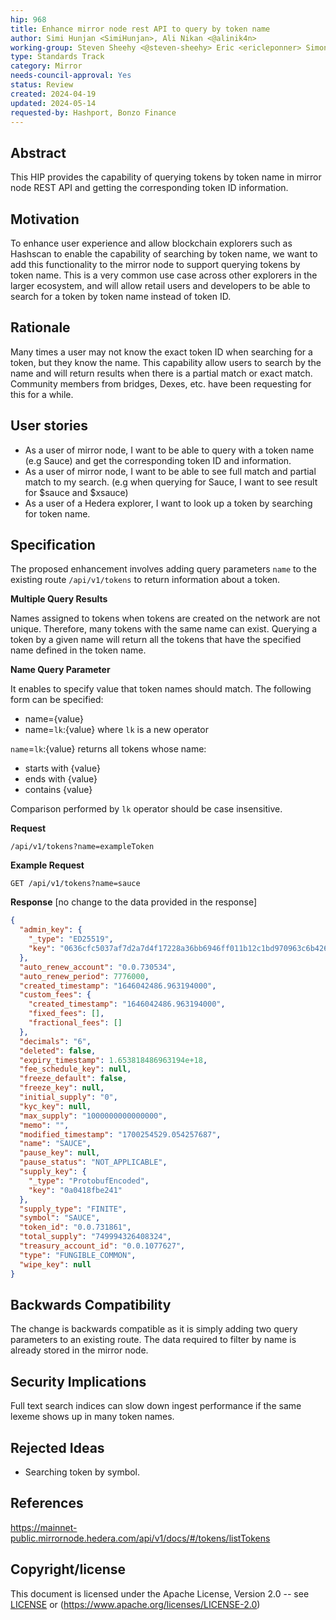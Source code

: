 ```yaml
---
hip: 968
title: Enhance mirror node rest API to query by token name
author: Simi Hunjan <SimiHunjan>, Ali Nikan <@alinik4n>
working-group: Steven Sheehy <@steven-sheehy> Eric <ericleponner> Simon <svienot>
type: Standards Track
category: Mirror
needs-council-approval: Yes
status: Review
created: 2024-04-19
updated: 2024-05-14
requested-by: Hashport, Bonzo Finance
---
```


## Abstract

This HIP provides the capability of querying tokens by token name in mirror node REST API and getting the corresponding token ID information.

## Motivation

To enhance user experience and allow blockchain explorers such as Hashscan to enable the capability of searching by token name, we want to add this functionality to the mirror node to support querying tokens by token name.
This is a very common use case across other explorers in the larger ecosystem, and will allow retail users and developers to be able to search for a token by token name instead of token ID.

## Rationale

Many times a user may not know the exact token ID when searching for a token, but they know the name. This capability allow users to search by the name and will return results when there is a partial match or exact match. Community members from bridges, Dexes, etc. have been requesting for this for a while.

## User stories

- As a user of mirror node, I want to be able to query with a token name (e.g Sauce) and get the corresponding token ID and information.
- As a user of mirror node, I want to be able to see full match and partial match to my search. (e.g when querying for Sauce, I want to see result for $sauce and $xsauce)
- As a user of a Hedera explorer, I want to look up a token by searching for token name.

## Specification

The proposed enhancement involves adding  query parameters `name` to the existing route `/api/v1/tokens` to return information about a token.

**Multiple Query Results**

Names assigned to tokens when tokens are created on the network are not unique. Therefore, many tokens with the same name can exist. Querying a token by a given name will return all the tokens that have the specified name defined in the token name.

**Name Query Parameter**

It enables to specify value that token names should match. The following form can be specified:

- name={value}
- name=`lk`:{value} where `lk` is a new operator

`name`=`lk`:{value} returns all tokens whose name:

- starts with {value}
- ends with {value}
- contains {value}

Comparison performed by `lk` operator should be case insensitive.


**Request**
```
/api/v1/tokens?name=exampleToken
```
**Example Request** 

```
GET /api/v1/tokens?name=sauce
```
**Response** 
[no change to the data provided in the response]


```json
{
  "admin_key": {
    "_type": "ED25519",
    "key": "0636cfc5037af7d2a7d4f17228a36bb6946ff011b12c1bd970963c6b4266b1ef"
  },
  "auto_renew_account": "0.0.730534",
  "auto_renew_period": 7776000,
  "created_timestamp": "1646042486.963194000",
  "custom_fees": {
    "created_timestamp": "1646042486.963194000",
    "fixed_fees": [],
    "fractional_fees": []
  },
  "decimals": "6",
  "deleted": false,
  "expiry_timestamp": 1.653818486963194e+18,
  "fee_schedule_key": null,
  "freeze_default": false,
  "freeze_key": null,
  "initial_supply": "0",
  "kyc_key": null,
  "max_supply": "1000000000000000",
  "memo": "",
  "modified_timestamp": "1700254529.054257687",
  "name": "SAUCE",
  "pause_key": null,
  "pause_status": "NOT_APPLICABLE",
  "supply_key": {
    "_type": "ProtobufEncoded",
    "key": "0a0418fbe241"
  },
  "supply_type": "FINITE",
  "symbol": "SAUCE",
  "token_id": "0.0.731861",
  "total_supply": "749994326408324",
  "treasury_account_id": "0.0.1077627",
  "type": "FUNGIBLE_COMMON",
  "wipe_key": null
}
```

## **Backwards Compatibility**

The change is backwards compatible as it is simply adding two query parameters to an existing route. The data required to filter by name is already stored in the mirror node.

## Security Implications

Full text search indices can slow down ingest performance if the same lexeme shows up in many token names.

## Rejected Ideas

- Searching token by symbol.

## References

https://mainnet-public.mirrornode.hedera.com/api/v1/docs/#/tokens/listTokens

## Copyright/license

This document is licensed under the Apache License, Version 2.0 -- see [LICENSE](https://www.notion.so/LICENSE) or (https://www.apache.org/licenses/LICENSE-2.0)
